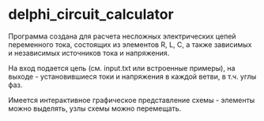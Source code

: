 # delphi_circuit_calculator
Программа создана для расчета несложных электрических цепей переменного тока, состоящих из элементов R, L, C, а также зависимых и независимых источников тока и напряжения.

На вход подается цепь (см. input.txt или встроенные примеры), на выходе - установившиеся токи и напряжения в каждой ветви, в т.ч. углы фаз.

Имеется интерактивное графическое представление схемы - элементы можно выделять, узлы схемы можно перемещать.

